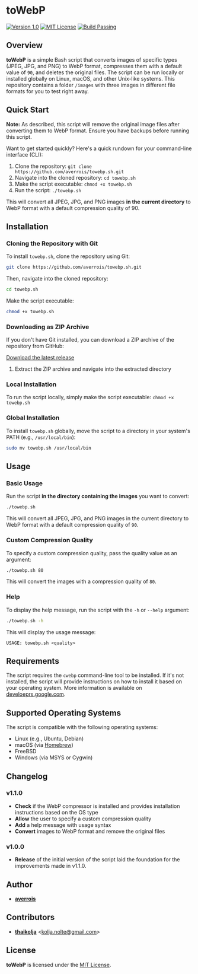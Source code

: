 # toWebP

[![Version 1.0](https://img.shields.io/badge/Version-1.1.0-blue.svg)](https://github.com/your-username/towebp.sh/releases) [![MIT License](https://img.shields.io/badge/License-MIT-yellow.svg)](https://opensource.org/licenses/MIT)  [![Build Passing](https://img.shields.io/badge/Build-Passing-green.svg)](https://travis-ci.org/your-username/towebp.sh)

## Overview

**toWebP** is a simple Bash script that converts images of specific types (JPEG, JPG, and PNG) to WebP format, compresses them with a default value of `90`, and deletes the original files. The script can be run locally or installed globally on Linux, macOS, and other Unix-like systems. This repository contains a folder `/images` with three images in different file formats for you to test right away.

## Quick Start

**Note:** As described, this script will remove the original image files after converting them to WebP format. Ensure you have backups before running this script.

Want to get started quickly? Here's a quick rundown for your command-line interface (CLI):

1. Clone the repository: `git clone https://github.com/averrois/towebp.sh.git`
2. Navigate into the cloned repository: `cd towebp.sh`
3. Make the script executable: `chmod +x towebp.sh`
4. Run the script: `./towebp.sh`

This will convert all JPEG, JPG, and PNG images **in the current directory** to WebP format with a default compression quality of 90.

## Installation

### Cloning the Repository with Git

To install `towebp.sh`, clone the repository using Git:

```bash
git clone https://github.com/averrois/towebp.sh.git
```
Then, navigate into the cloned repository:

```bash
cd towebp.sh
```
Make the script executable:

```bash
chmod +x towebp.sh
```
### Downloading as ZIP Archive

If you don't have Git installed, you can download a ZIP archive of the repository from GitHub:

[Download the latest release](https://github.com/your-username/towebp.sh/archive/master.zip)

1. Extract the ZIP archive and navigate into the extracted directory

### Local Installation

To run the script locally, simply make the script executable: `chmod +x towebp.sh`

### Global Installation

To install `towebp.sh` globally, move the script to a directory in your system's PATH (e.g., `/usr/local/bin`):

```bash
sudo mv towebp.sh /usr/local/bin
```

## Usage

### Basic Usage

Run the script **in the directory containing the images** you want to convert:

```bash
./towebp.sh
```

This will convert all JPEG, JPG, and PNG images in the current directory to WebP format with a default compression quality of `90`.

### Custom Compression Quality

To specify a custom compression quality, pass the quality value as an argument:

```bash
./towebp.sh 80
```

This will convert the images with a compression quality of `80`.

### Help

To display the help message, run the script with the `-h` or `--help` argument:

```bash
./towebp.sh -h
```

This will display the usage message:

```
USAGE: towebp.sh <quality>
```

## Requirements

The script requires the `cwebp` command-line tool to be installed. If it's not installed, the script will provide instructions on how to install it based on your operating system. More information is available on [develoeprs.google.com](https://developers.google.com/speed/webp/download).

## Supported Operating Systems

The script is compatible with the following operating systems:

* Linux (e.g., Ubuntu, Debian)
* macOS (via [Homebrew](https://brew.sh/))
* FreeBSD
* Windows (via MSYS or Cygwin)

## Changelog

### v1.1.0

* **Check** if the WebP compressor is installed and provides installation instructions based on the OS type
* **Allow** the user to specify a custom compression quality
* **Add** a help message with usage syntax
* **Convert** images to WebP format and remove the original files

### v1.0.0

* **Release** of the initial version of the script laid the foundation for the improvements made in v1.1.0.

## Author

* [**averrois**](https://github.com/averrois/)

## Contributors

* [**thaikolja**](https://github.com/thaikolja) <[kolja.nolte@gmail.com](mailto:kolja.nolte@gmail.com)>

## License

**toWebP** is licensed under the [MIT License](https://opensource.org/licenses/MIT).

